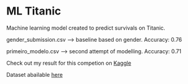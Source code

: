 # ML Titanic
Machine learning model created to predict survivals on Titanic.

gender_submission.csv --> baseline based on gender. Accuracy: 0.76

primeiro_modelo.csv --> second attempt of modelling. Accuracy: 0.71

Check out my result for this competion on [Kaggle](https://www.kaggle.com/leticiagerola)

Dataset abailable [here](https://www.kaggle.com/c/titanic)
